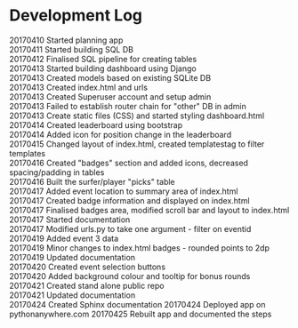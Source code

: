 # Development Log

20170410 Started planning app  
20170411 Started building SQL DB  
20170412 Finalised SQL pipeline for creating tables  
20170413 Started building dashboard using Django  
20170413 Created models based on existing SQLite DB  
20170413 Created index.html and urls   
20170413 Created Superuser account and setup admin  
20170413 Failed to establish router chain for "other" DB in admin  
20170413 Create static files (CSS) and started styling dashboard.html  
20170414 Created leaderboard using bootstrap  
20170414 Added icon for position change in the leaderboard  
20170415 Changed layout of index.html, created templatestag to filter templates  
20170416 Created "badges" section and added icons, decreased spacing/padding in tables  
20170416 Built the surfer/player "picks" table  
20170417 Added event location to summary area of index.html  
20170417 Created badge information and displayed on index.html  
20170417 Finalised badges area, modified scroll bar and layout to index.html  
20170417 Started documentation  
20170417 Modified urls.py to take one argument - filter on eventid  
20170419 Added event 3 data  
20170419 Minor changes to index.html badges - rounded points to 2dp  
20170419 Updated documentation  
20170420 Created event selection buttons  
20170420 Added background colour and tooltip for bonus rounds  
20170421 Created stand alone public repo  
20170421 Updated documentation  
20170424 Created Sphinx documentation
20170424 Deployed app on pythonanywhere.com
20170425 Rebuilt app and documented the steps 

